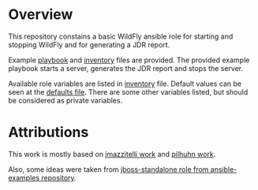 # Overview

This repository constains a basic WildFly ansible role for starting and
stopping WildFly and for generating a JDR report.

Example [playbook](wildfly-playbook.yml) and [inventory](wildfly-inventory)
files are provided. The provided example playbook starts a server, generates
the JDR report and stops the server. 

Available role variables are listed in [inventory](wildfly-inventory) file.
Default values can be seen at the [defaults
file](roles/wildfly/defaults/main.yml). There are some other variables listed,
but should be considered as private variables.

# Attributions

This work is mostly based on [jmazzitelli
work](https://github.com/jmazzitelli/hawkular-services/commit/5fad2ecc80de73bc3246c1a4c86f44000d5baf4b)
and [pilhuhn work](https://github.com/pilhuhn/hawkular-agent-ansible).

Also, some ideas were taken from [jboss-standalone role from ansible-examples
repository](https://github.com/ansible/ansible-examples/tree/master/jboss-standalone).
